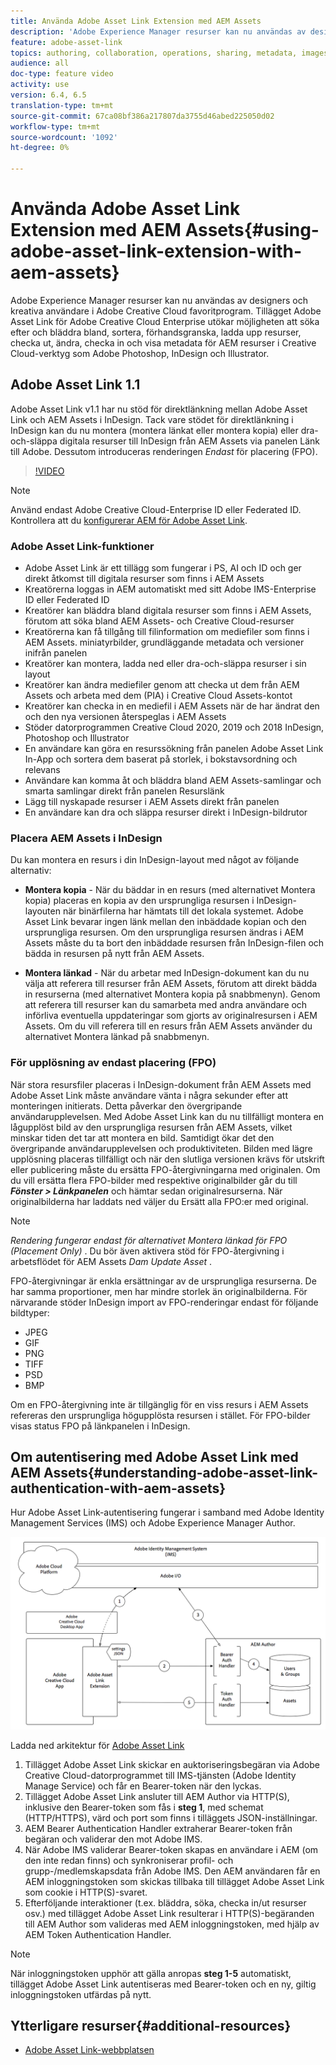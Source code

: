 ```yaml
---
title: Använda Adobe Asset Link Extension med AEM Assets
description: 'Adobe Experience Manager resurser kan nu användas av designers och kreativa användare i Adobe Creative Cloud favoritprogram. Tillägget Adobe Asset Link för Adobe Creative Cloud Enterprise utökar möjligheten att söka efter och bläddra bland, sortera, förhandsgranska, ladda upp resurser, checka ut, ändra, checka in och visa metadata för AEM resurser i Creative Cloud-verktyg som Adobe Photoshop, InDesign och Illustrator. '
feature: adobe-asset-link
topics: authoring, collaboration, operations, sharing, metadata, images
audience: all
doc-type: feature video
activity: use
version: 6.4, 6.5
translation-type: tm+mt
source-git-commit: 67ca08bf386a217807da3755d46abed225050d02
workflow-type: tm+mt
source-wordcount: '1092'
ht-degree: 0%

---
```



# Använda Adobe Asset Link Extension med AEM Assets{#using-adobe-asset-link-extension-with-aem-assets}

Adobe Experience Manager resurser kan nu användas av designers och kreativa användare i Adobe Creative Cloud favoritprogram. Tillägget Adobe Asset Link för Adobe Creative Cloud Enterprise utökar möjligheten att söka efter och bläddra bland, sortera, förhandsgranska, ladda upp resurser, checka ut, ändra, checka in och visa metadata för AEM resurser i Creative Cloud-verktyg som Adobe Photoshop, InDesign och Illustrator.


## Adobe Asset Link 1.1

Adobe Asset Link v1.1 har nu stöd för direktlänkning mellan Adobe Asset Link och AEM Assets i InDesign. Tack vare stödet för direktlänkning i InDesign kan du nu montera (montera länkat eller montera kopia) eller dra-och-släppa digitala resurser till InDesign från AEM Assets via panelen Länk till Adobe. Dessutom introduceras renderingen *Endast* för placering (FPO).

>[!VIDEO](https://video.tv.adobe.com/v/28988/?quality=12&learn=on)

>[!NOTE]
>
>Använd endast Adobe Creative Cloud-Enterprise ID eller Federated ID. Kontrollera att du [konfigurerar AEM för Adobe Asset Link](https://helpx.adobe.com/enterprise/using/configure-aem-for-aal-prerelease.html).


### Adobe Asset Link-funktioner

* Adobe Asset Link är ett tillägg som fungerar i PS, AI och ID och ger direkt åtkomst till digitala resurser som finns i AEM Assets
* Kreatörerna loggas in AEM automatiskt med sitt Adobe IMS-Enterprise ID eller Federated ID
* Kreatörer kan bläddra bland digitala resurser som finns i AEM Assets, förutom att söka bland AEM Assets- och Creative Cloud-resurser
* Kreatörerna kan få tillgång till filinformation om mediefiler som finns i AEM Assets. miniatyrbilder, grundläggande metadata och versioner inifrån panelen
* Kreatörer kan montera, ladda ned eller dra-och-släppa resurser i sin layout
* Kreatörer kan ändra mediefiler genom att checka ut dem från AEM Assets och arbeta med dem (PIA) i Creative Cloud Assets-kontot
* Kreatörer kan checka in en mediefil i AEM Assets när de har ändrat den och den nya versionen återspeglas i AEM Assets
* Stöder datorprogrammen Creative Cloud 2020, 2019 och 2018 InDesign, Photoshop och Illustrator
* En användare kan göra en resurssökning från panelen Adobe Asset Link In-App och sortera dem baserat på storlek, i bokstavsordning och relevans
* Användare kan komma åt och bläddra bland AEM Assets-samlingar och smarta samlingar direkt från panelen Resurslänk
* Lägg till nyskapade resurser i AEM Assets direkt från panelen
* En användare kan dra och släppa resurser direkt i InDesign-bildrutor

### Placera AEM Assets i InDesign

Du kan montera en resurs i din InDesign-layout med något av följande alternativ:

* **Montera kopia** - När du bäddar in en resurs (med alternativet Montera kopia) placeras en kopia av den ursprungliga resursen i InDesign-layouten när binärfilerna har hämtats till det lokala systemet. Adobe Asset Link bevarar ingen länk mellan den inbäddade kopian och den ursprungliga resursen. Om den ursprungliga resursen ändras i AEM Assets måste du ta bort den inbäddade resursen från InDesign-filen och bädda in resursen på nytt från AEM Assets.

* **Montera länkad** - När du arbetar med InDesign-dokument kan du nu välja att referera till resurser från AEM Assets, förutom att direkt bädda in resurserna (med alternativet Montera kopia på snabbmenyn). Genom att referera till resurser kan du samarbeta med andra användare och införliva eventuella uppdateringar som gjorts av originalresursen i AEM Assets. Om du vill referera till en resurs från AEM Assets använder du alternativet Montera länkad på snabbmenyn.

### För upplösning av endast placering (FPO)

När stora resursfiler placeras i InDesign-dokument från AEM Assets med Adobe Asset Link måste användare vänta i några sekunder efter att monteringen initierats. Detta påverkar den övergripande användarupplevelsen. Med Adobe Asset Link kan du nu tillfälligt montera en lågupplöst bild av den ursprungliga resursen från AEM Assets, vilket minskar tiden det tar att montera en bild. Samtidigt ökar det den övergripande användarupplevelsen och produktiviteten. Bilden med lägre upplösning placeras tillfälligt och när den slutliga versionen krävs för utskrift eller publicering måste du ersätta FPO-återgivningarna med originalen. Om du vill ersätta flera FPO-bilder med respektive originalbilder går du till **_Fönster > Länkpanelen_** och hämtar sedan originalresurserna. När originalbilderna har laddats ned väljer du Ersätt alla FPO:er med original.

>[!NOTE]
>
> *Rendering fungerar endast för alternativet Montera länkad för FPO (Placement Only)* . Du bör även aktivera stöd för FPO-återgivning i arbetsflödet för AEM Assets *Dam Update Asset* .

FPO-återgivningar är enkla ersättningar av de ursprungliga resurserna. De har samma proportioner, men har mindre storlek än originalbilderna. För närvarande stöder InDesign import av FPO-renderingar endast för följande bildtyper:

* JPEG
* GIF
* PNG
* TIFF
* PSD
* BMP

Om en FPO-återgivning inte är tillgänglig för en viss resurs i AEM Assets refereras den ursprungliga högupplösta resursen i stället. För FPO-bilder visas status FPO på länkpanelen i InDesign.



## Om autentisering med Adobe Asset Link med AEM Assets{#understanding-adobe-asset-link-authentication-with-aem-assets}

Hur Adobe Asset Link-autentisering fungerar i samband med Adobe Identity Management Services (IMS) och Adobe Experience Manager Author.

![Adobe Asset Link Architecture](assets/adobe-asset-link-article-understand.png)

Ladda ned arkitektur för [Adobe Asset Link](assets/adobe-asset-link-article-understand-1.png)

1. Tillägget Adobe Asset Link skickar en auktoriseringsbegäran via Adobe Creative Cloud-datorprogrammet till IMS-tjänsten (Adobe Identity Manage Service) och får en Bearer-token när den lyckas.
2. Tillägget Adobe Asset Link ansluter till AEM Author via HTTP(S), inklusive den Bearer-token som fås i **steg 1**, med schemat (HTTP/HTTPS), värd och port som finns i tilläggets JSON-inställningar.
3. AEM Bearer Authentication Handler extraherar Bearer-token från begäran och validerar den mot Adobe IMS.
4. När Adobe IMS validerar Bearer-token skapas en användare i AEM (om den inte redan finns) och synkroniserar profil- och grupp-/medlemskapsdata från Adobe IMS. Den AEM användaren får en AEM inloggningstoken som skickas tillbaka till tillägget Adobe Asset Link som cookie i HTTP(S)-svaret.
5. Efterföljande interaktioner (t.ex. bläddra, söka, checka in/ut resurser osv.) med tillägget Adobe Asset Link resulterar i HTTP(S)-begäranden till AEM Author som valideras med AEM inloggningstoken, med hjälp av AEM Token Authentication Handler.

>[!NOTE]
>
>När inloggningstoken upphör att gälla anropas **steg 1-5** automatiskt, tillägget Adobe Asset Link autentiseras med Bearer-token och en ny, giltig inloggningstoken utfärdas på nytt.

## Ytterligare resurser{#additional-resources}

* [Adobe Asset Link-webbplatsen](https://www.adobe.com/creativecloud/business/enterprise/adobe-asset-link.html)